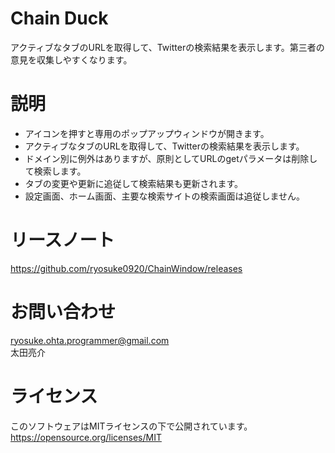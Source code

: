 # Chain Duck
アクティブなタブのURLを取得して、Twitterの検索結果を表示します。第三者の意見を収集しやすくなります。

# 説明
* アイコンを押すと専用のポップアップウィンドウが開きます。
* アクティブなタブのURLを取得して、Twitterの検索結果を表示します。
* ドメイン別に例外はありますが、原則としてURLのgetパラメータは削除して検索します。
* タブの変更や更新に追従して検索結果も更新されます。
* 設定画面、ホーム画面、主要な検索サイトの検索画面は追従しません。

# リースノート
https://github.com/ryosuke0920/ChainWindow/releases

# お問い合わせ
ryosuke.ohta.programmer@gmail.com  
太田亮介  

# ライセンス
このソフトウェアはMITライセンスの下で公開されています。  
https://opensource.org/licenses/MIT  
